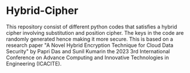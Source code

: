 # Hybrid-Cipher

This repository consist of different python codes that satisfies a hybrid cipher involving substitution and position cipher. The keys in the code are randomly generated hence making it more secure. This is based on a research paper "A Novel Hybrid Encryption Technique for Cloud Data Security" by Papri Das and Sunil Kumarin the 2023 3rd International Conference on Advance Computing and Innovative Technologies in Engineering (ICACITE).
